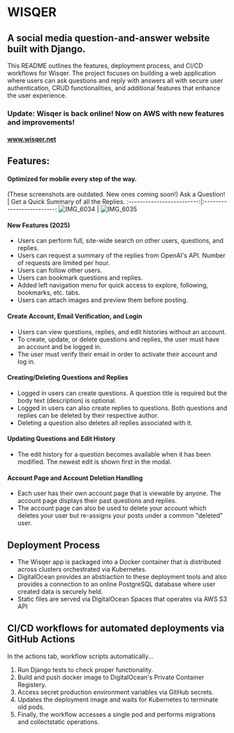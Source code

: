 # WISQER
## A social media question-and-answer website built with Django.

This README outlines the features, deployment process, and CI/CD workflows for Wisqer. The project focuses on building a web application where users can ask questions and reply with answers all with secure user authentication, CRUD functionalities, and additional features that enhance the user experience.

### Update: Wisqer is back online! Now on AWS with new features and improvements!
#### www.wisqer.net

## Features:

#### Optimized for mobile every step of the way.

(These screenshots are outdated. New ones coming soon!)
Ask a Question!             |  Get a Quick Summary of all the Replies.
:-------------------------:|:-------------------------:
![IMG_6034](https://github.com/user-attachments/assets/9157d655-c6a7-4706-9c46-0d9b31027a36) |  ![IMG_6035](https://github.com/user-attachments/assets/815292d0-2ebf-4570-9966-6a7e1bca5679)

#### New Features (2025)

- Users can perform full, site-wide search on other users, questions, and replies.
- Users can request a summary of the replies from OpenAI's API. Number of requests are limited per hour.
- Users can follow other users.
- Users can bookmark questions and replies.
- Added left navigation menu for quick access to explore, following, bookmarks, etc. tabs.
- Users can attach images and preview them before posting.

#### Create Account, Email Verification, and Login
- Users can view questions, replies, and edit histories without an account.
- To create, update, or delete questions and replies, the user must have an account and be logged in.
- The user must verify their email in order to activate their account and log in.

#### Creating/Deleting Questions and Replies
- Logged in users can create questions. A question title is required but the body text (description) is optional.
- Logged in users can also create replies to questions. Both questions and replies can be deleted by their respective author.
- Deleting a question also deletes all replies associated with it.

#### Updating Questions and Edit History
- The edit history for a question becomes available when it has been modified. The newest edit is shown first in the modal.

#### Account Page and Account Deletion Handling
- Each user has their own account page that is viewable by anyone. The account page displays their past questions and replies.
- The account page can also be used to delete your account which deletes your user but re-assigns your posts under a common "deleted" user.


## Deployment Process
- The Wisqer app is packaged into a Docker container that is distributed across clusters orchestrated via Kubernetes.
- DigitalOcean provides an abstraction to these deployment tools and also provides a connection to an online PostgreSQL database where user created data is securely held.
- Static files are served via DigitalOcean Spaces that operates via AWS S3 API

## CI/CD workflows for automated deployments via GitHub Actions
In the actions tab, workflow scripts automatically...
1. Run Django tests to check proper functionality.
2. Build and push docker image to DigitalOcean's Private Container Registery.
3. Access secret production environment variables via GitHub secrets.
4. Updates the deployment image and waits for Kubernetes to terminate old pods.
5. Finally, the workflow accesses a single pod and performs migrations and collectstatic operations.

